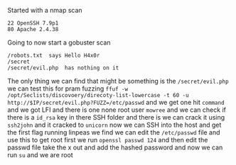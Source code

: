 Started with a nmap scan
```
22 OpenSSH 7.9p1
80 Apache 2.4.38
```
Going to now start a gobuster scan
```
/robots.txt  says Hello H4x0r
/secret
/secret/evil.php  has nothing on it
```
The only thing we can find that might be something is the `/secret/evil.php` we can test this for pram fuzzing `ffuf -w /opt/Seclists/discovoery/direcoty-list-lowercase -t 60 -u http://$IP/secret/evil.php?FUZZ=/etc/passwd` and we get one hit `command` and we got LFI and there is one none root user `mowree` and we can check if there is a `id_rsa` key in there SSH folder and there is we can crack it using `ssh2john` and it cracked to `unicorn` now we can SSH into the host and get  the first flag running linpeas we find we can edit the `/etc/passwd` file and use this to get root first we run `openssl passwd 124` and then edit the passwd file take the x out and add the hashed password and now we can run `su` and we are root 